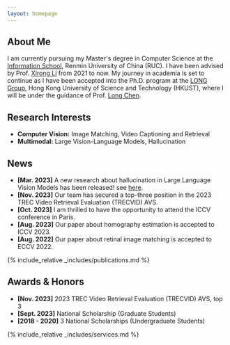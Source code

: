 ```yaml
---
layout: homepage
---
```


## About Me

I am currently pursuing my Master's degree in Computer Science at the [Information School](http://info.ruc.edu.cn/), Renmin University of China (RUC). I have been advised by Prof. [Xirong Li](http://lixirong.net/) from 2021 to now. My journey in academia is set to continue as I have been accepted into the Ph.D. program at the [LONG Group](https://long-group.cse.ust.hk/), Hong Kong University of Science and Technology (HKUST), where I will be under the guidance of Prof. [Long Chen](https://zjuchenlong.github.io/).

## Research Interests

- **Computer Vision:** Image Matching, Video Captioning and Retrieval
- **Multimodal:** Large Vision-Language Models, Hallucination

## News
- **[Mar. 2023]** A new research about hallucination in Large Language Vision Models has been released! see [here](https://arxiv.org/abs/2403.11116). 
- **[Nov. 2023]** Our team has secured a top-three position in the 2023 TREC Video Retrieval Evaluation (TRECVID) AVS.
- **[Oct. 2023]** I am thrilled to have the opportunity to attend the ICCV conference in Paris.
- **[Aug. 2023]** Our paper about homography estimation is accepted to ICCV 2023.
- **[Aug. 2022]** Our paper about retinal image matching is accepted to ECCV 2022.
  
{% include_relative _includes/publications.md %}

## Awards & Honors

- **[Nov. 2023]** 2023 TREC Video Retrieval Evaluation (TRECVID) AVS, top 3
- **[Sept. 2023]** National Scholarship (Graduate Students)
- **[2018 - 2020]** 3 National Scholarships (Undergraduate Students) 

{% include_relative _includes/services.md %}


